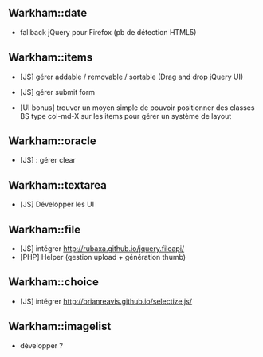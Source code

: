 ## Warkham::date

- fallback jQuery pour Firefox (pb de détection HTML5)

## Warkham::items

- [JS] gérer addable / removable / sortable (Drag and drop jQuery UI)

- [JS] gérer submit form

- [UI bonus] trouver un moyen simple de pouvoir positionner des classes BS type col-md-X sur les items pour gérer un système de layout

## Warkham::oracle

- [JS] : gérer clear

## Warkham::textarea

- [JS] Développer les UI

## Warkham::file

- [JS] intégrer http://rubaxa.github.io/jquery.fileapi/
- [PHP] Helper (gestion upload + génération thumb)

## Warkham::choice

- [JS] intégrer http://brianreavis.github.io/selectize.js/

## Warkham::imagelist

- développer ?